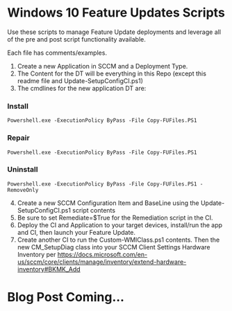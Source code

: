 # Windows 10 Feature Updates Scripts

Use these scripts to manage Feature Update deployments and leverage all of the pre and post script functionality available.

Each file has comments/examples.

1. Create a new Application in SCCM and a Deployment Type.
2. The Content for the DT will be everything in this Repo (except this readme file and Update-SetupConfigCI.ps1)
3. The cmdlines for the new application DT are:

### Install
```
Powershell.exe -ExecutionPolicy ByPass -File Copy-FUFiles.PS1
````
### Repair
```
Powershell.exe -ExecutionPolicy ByPass -File Copy-FUFiles.PS1
```
### Uninstall
```
Powershell.exe -ExecutionPolicy ByPass -File Copy-FUFiles.PS1 -RemoveOnly
```

4. Create a new SCCM Configuration Item and BaseLine using the Update-SetupConfigCI.ps1 script contents
5. Be sure to set Remediate=$True for the Remediation script in the CI.
6. Deploy the CI and Application to your target devices, install/run the app and CI, then launch your Feature Update.
7. Create another CI to run the Custom-WMIClass.ps1 contents. Then the new CM_SetupDiag class into your SCCM Client Settings Hardware Inventory per https://docs.microsoft.com/en-us/sccm/core/clients/manage/inventory/extend-hardware-inventory#BKMK_Add

# Blog Post Coming...
